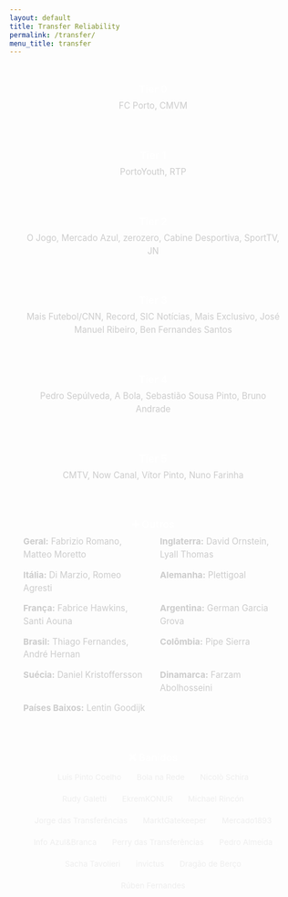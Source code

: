 ```yaml
---
layout: default
title: Transfer Reliability
permalink: /transfer/
menu_title: transfer
---
```

<link href="https://fonts.googleapis.com/css2?family=Inter:wght@400;600&display=swap" rel="stylesheet">

<style>
  body {
    font-family: 'Inter', sans-serif;
  }

  .tier-section {
    margin-bottom: 2rem;
    padding: 1rem 1.5rem;
    background-color: rgba(255, 255, 255, 0.04);
    border-radius: 0.5rem;
  }

  .tier-header {
    text-align: center;
    font-weight: 600;
    font-size: 1.1rem;
    margin-bottom: 0.5rem;
    color: #fff;
  }

  .tier-content {
    font-size: 0.95rem;
    color: #ccc;
    line-height: 1.5;
  }

  .centered {
    text-align: center;
  }

  .outros-grid {
    display: grid;
    grid-template-columns: 1fr 1fr;
    gap: 0.8rem 1.5rem;
    margin-top: 0.5rem;
  }

  .banidos-list {
    display: flex;
    flex-wrap: wrap;
    justify-content: center;
    gap: 0.5rem;
    margin-top: 0.5rem;
  }

  .banidos-list span {
    background-color: rgba(255, 255, 255, 0.08);
    padding: 0.3rem 0.6rem;
    border-radius: 0.4rem;
    font-size: 0.85rem;
    color: #eee;
  }

  @media (max-width: 600px) {
    .outros-grid {
      grid-template-columns: 1fr;
    }
  }
</style>

<br>

<div class="tier-section">
  <div class="tier-header">Tier 0</div>
  <div class="tier-content centered">FC Porto, CMVM</div>
</div>

<div class="tier-section">
  <div class="tier-header">Tier 1</div>
  <div class="tier-content centered">PortoYouth, RTP</div>
</div>

<div class="tier-section">
  <div class="tier-header">Tier 2</div>
  <div class="tier-content centered">O Jogo, Mercado Azul, zerozero, Cabine Desportiva, SportTV, JN</div>
</div>

<div class="tier-section">
  <div class="tier-header">Tier 3</div>
  <div class="tier-content centered">Mais Futebol/CNN, Record, SIC Notícias, Mais Exclusivo, José Manuel Ribeiro, Ben Fernandes Santos</div>
</div>

<div class="tier-section">
  <div class="tier-header">Tier 4</div>
  <div class="tier-content centered">Pedro Sepúlveda, A Bola, Sebastião Sousa Pinto, Bruno Andrade</div>
</div>

<div class="tier-section">
  <div class="tier-header">Tier 5</div>
  <div class="tier-content centered">CMTV, Now Canal, Vítor Pinto, Nuno Farinha</div>
</div>

<div class="tier-section">
  <div class="tier-header">➕ Outros</div>
  <div class="tier-content outros-grid">
    <div><strong>Geral:</strong> Fabrizio Romano, Matteo Moretto</div>
    <div><strong>Inglaterra:</strong> David Ornstein, Lyall Thomas</div>
    <div><strong>Itália:</strong> Di Marzio, Romeo Agresti</div>
    <div><strong>Alemanha:</strong> Plettigoal</div>
    <div><strong>França:</strong> Fabrice Hawkins, Santi Aouna</div>
    <div><strong>Argentina:</strong> German Garcia Grova</div>
    <div><strong>Brasil:</strong> Thiago Fernandes, André Hernan</div>
    <div><strong>Colômbia:</strong> Pipe Sierra</div>
    <div><strong>Suécia:</strong> Daniel Kristoffersson</div>
    <div><strong>Dinamarca:</strong> Farzam Abolhosseini</div>
    <div><strong>Países Baixos:</strong> Lentin Goodijk</div>
  </div>
</div>

<div class="tier-section">
  <div class="tier-header">❌ Banidos</div>
  <div class="tier-content banidos-list">
    <span>Luís Pinto Coelho</span>
    <span>Bola na Rede</span>
    <span>Nicolò Schira</span>
    <span>Rudy Galetti</span>
    <span>EkremKONUR</span>
    <span>Michael Rincón</span>
    <span>Jorge das Transferências</span>
    <span>MarktGatekeeper</span>
    <span>Mercado1893</span>
    <span>Info Azul&Branca</span>
    <span>Perry das Transferências</span>
    <span>Pedro Almeida</span>
    <span>Sacha Tavolieri</span>
    <span>invictus</span>
    <span>Dragão de Berço</span>
    <span>Rúben Fernandes</span>
  </div>
</div>
